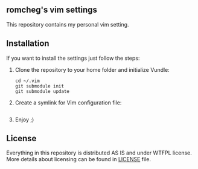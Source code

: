 ## romcheg's vim settings

This repository contains my personal vim setting.


## Installation

If you want to install the settings just follow the steps:

1. Clone the repository to your home folder and initialize Vundle:

    ```git clone git@github.com:prykhodchenko/vim-settings.git ~/.vim
    cd ~/.vim
    git submodule init
    git submodule update

    ```

2. Create a symlink for Vim configuration file:

    ```ln -s ~/.vim/vimrc ~/.vimrc

    ```

3. Enjoy ;)


## License

Everything in this repository is distributed AS IS and under WTFPL license.
More details about licensing can be found in [LICENSE](https://github.com/prykhodchenko/vim-settings/blob/master/LICENSE) file.
